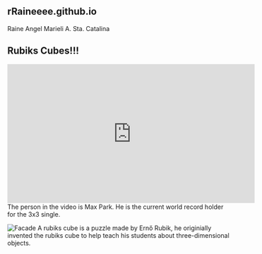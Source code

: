 ## rRaineeee.github.io
Raine Angel Marieli A. Sta. Catalina

## Rubiks Cubes!!!
<iframe width="560" height="315" src="https://www.youtube.com/embed/gh8HX4itF_w?si=6kXlshGcBggizwfh" title="YouTube video player" frameborder="0" allow="accelerometer; autoplay; clipboard-write; encrypted-media; gyroscope; picture-in-picture; web-share" allowfullscreen></iframe>
The person in the video is Max Park. He is the current world record holder for the 3x3 single. 

![Facade](https://www.courthousenews.com/wp-content/uploads/2019/10/erno-rubik-with-cube.jpg)
A rubiks cube is a puzzle made by Ernő Rubik, he originially invented the rubiks cube to help teach his students about three-dimensional objects. 
